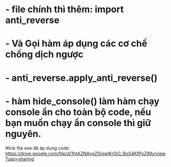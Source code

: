 # - file chính thì thêm: import anti_reverse
# - Và Gọi hàm áp dụng các cơ chế chống dịch ngược
# - anti_reverse.apply_anti_reverse()
# - hàm hide_console() làm hàm chạy console ẩn cho toàn bộ code, nếu bạn muốn chạy ẩn console thì giữ nguyên.
#link file exe đã áp dụng code: https://drive.google.com/file/d/1htAZNAyqZlSgwlKr0iO_BoS4KfPsZIMy/view?usp=sharing
